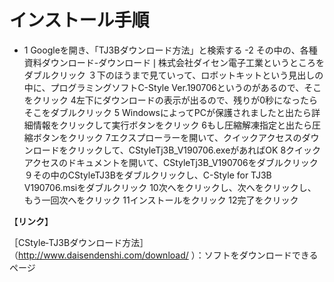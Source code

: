# インストール手順
- 1  Googleを開き、「TJ3Bダウンロード方法」と検索する
-2  その中の、各種資料ダウンロード-ダウンロード❘株式会社ダイセン電子工業というところをダブルクリック
３下のほうまで見ていって、ロボットキットという見出しの中に、プログラミングソフトC-Style Ver.190706というのがあるので、そこをクリック
4左下にダウンロードの表示が出るので、残りが0秒になったらそこをダブルクリック
5 WindowsによってPCが保護されましたと出たら詳細情報をクリックして実行ボタンをクリック
6もし圧縮解凍指定と出たら圧縮ボタンをクリック
7エクスプローラーを開いて、クイックアクセスのダウンロードをクリックして、CStyleTj3B_V190706.exeがあればOK
8クイックアクセスのドキュメントを開いて、CStyleTj3B_V190706をダブルクリック
９その中のCStyleTJ3Bをダブルクリックし、C-Style for TJ3B V190706.msiをダブルクリック
10次へをクリックし、次へをクリックし、もう一回次へをクリック
11インストールをクリック
12完了をクリック

【**リンク**】

［CStyle‐TJ3Bダウンロード方法］
（http://www.daisendenshi.com/download/ ）：ソフトをダウンロードできるページ
